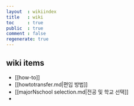 ```yaml
---
layout  : wikiindex
title   : wiki
toc     : true
public  : true
comment : false
regenerate: true
---
```


## wiki items

* [[how-to]]
* [[howtotransfer.md|편입 방법]]
* [[majorNschool selection.md|전공 및 학교 선택]]
* 


